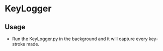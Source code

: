 # KeyLogger

## Usage 

- Run the KeyLogger.py in the background and it will capture every key-stroke made.
